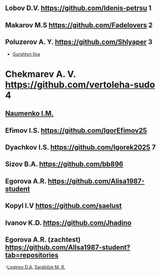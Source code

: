 ## Lobov D.V. https://github.com/ldenis-petrsu 1
## Makarov M.S https://github.com/Fadelovers 2
## Poluzerov A. Y. https://github.com/Shlyaper 3
- [Gurshtyn Ilya](https://github.com/Ilya-2025)
# Chekmarev A. V. https://github.com/vertoleha-sudo 4
## [Naumenko I.M.](https://github.com/IriaKoticov)
## Efimov I.S. https://github.com/IgorEfimov25
## Dyachkov I.S. https://github.com/Igorek2025 7
## Sizov B.A. https://github.com/bb896 
## Egorova A.R. https://github.com/Alisa1987-student
## Kopyl I.V https://github.com/saelust
## Ivanov K.D. https://github.com/Jhadino
## Egorova A.R. (zachtest) https://github.com/AlIsa1987-student?tab=repositories
-[Loginov D.A.](https://github.com/dmitriylog)
[Saralidze M. R.](https://github.com/margaritasaralidze2006-oss)
